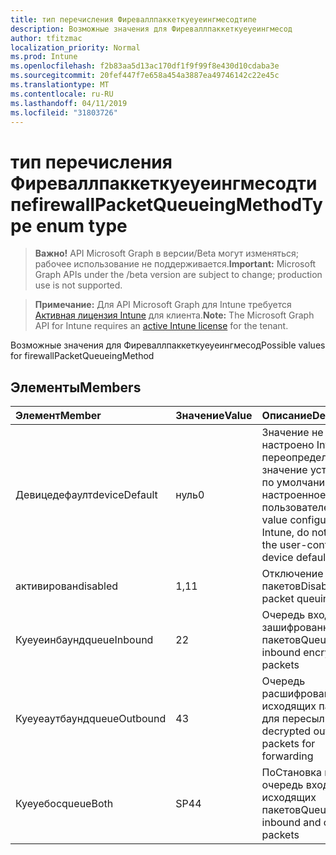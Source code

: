 ```yaml
---
title: тип перечисления Фиреваллпаккеткуеуеингмесодтипе
description: Возможные значения для Фиреваллпаккеткуеуеингмесод
author: tfitzmac
localization_priority: Normal
ms.prod: Intune
ms.openlocfilehash: f2b83aa5d13ac170df1f9f99f8e430d10cdaba3e
ms.sourcegitcommit: 20fef447f7e658a454a3887ea49746142c22e45c
ms.translationtype: MT
ms.contentlocale: ru-RU
ms.lasthandoff: 04/11/2019
ms.locfileid: "31803726"
---
```

# <a name="firewallpacketqueueingmethodtype-enum-type"></a><span data-ttu-id="13566-103">тип перечисления Фиреваллпаккеткуеуеингмесодтипе</span><span class="sxs-lookup"><span data-stu-id="13566-103">firewallPacketQueueingMethodType enum type</span></span>

> <span data-ttu-id="13566-104">**Важно!** API Microsoft Graph в версии/Beta могут изменяться; рабочее использование не поддерживается.</span><span class="sxs-lookup"><span data-stu-id="13566-104">**Important:** Microsoft Graph APIs under the /beta version are subject to change; production use is not supported.</span></span>

> <span data-ttu-id="13566-105">**Примечание:** Для API Microsoft Graph для Intune требуется [Активная лицензия Intune](https://go.microsoft.com/fwlink/?linkid=839381) для клиента.</span><span class="sxs-lookup"><span data-stu-id="13566-105">**Note:** The Microsoft Graph API for Intune requires an [active Intune license](https://go.microsoft.com/fwlink/?linkid=839381) for the tenant.</span></span>

<span data-ttu-id="13566-106">Возможные значения для Фиреваллпаккеткуеуеингмесод</span><span class="sxs-lookup"><span data-stu-id="13566-106">Possible values for firewallPacketQueueingMethod</span></span>

## <a name="members"></a><span data-ttu-id="13566-107">Элементы</span><span class="sxs-lookup"><span data-stu-id="13566-107">Members</span></span>
|<span data-ttu-id="13566-108">Элемент</span><span class="sxs-lookup"><span data-stu-id="13566-108">Member</span></span>|<span data-ttu-id="13566-109">Значение</span><span class="sxs-lookup"><span data-stu-id="13566-109">Value</span></span>|<span data-ttu-id="13566-110">Описание</span><span class="sxs-lookup"><span data-stu-id="13566-110">Description</span></span>|
|:---|:---|:---|
|<span data-ttu-id="13566-111">Девицедефаулт</span><span class="sxs-lookup"><span data-stu-id="13566-111">deviceDefault</span></span>|<span data-ttu-id="13566-112">нуль</span><span class="sxs-lookup"><span data-stu-id="13566-112">0</span></span>|<span data-ttu-id="13566-113">Значение не настроено Intune, не переопределять значение устройства по умолчанию, настроенное пользователем</span><span class="sxs-lookup"><span data-stu-id="13566-113">No value configured by Intune, do not override the user-configured device default value</span></span>|
|<span data-ttu-id="13566-114">активирован</span><span class="sxs-lookup"><span data-stu-id="13566-114">disabled</span></span>|<span data-ttu-id="13566-115">1,1</span><span class="sxs-lookup"><span data-stu-id="13566-115">1</span></span>|<span data-ttu-id="13566-116">Отключение очереди пакетов</span><span class="sxs-lookup"><span data-stu-id="13566-116">Disable packet queuing</span></span>|
|<span data-ttu-id="13566-117">Куеуеинбаунд</span><span class="sxs-lookup"><span data-stu-id="13566-117">queueInbound</span></span>|<span data-ttu-id="13566-118">2</span><span class="sxs-lookup"><span data-stu-id="13566-118">2</span></span>|<span data-ttu-id="13566-119">Очередь входящих зашифрованных пакетов</span><span class="sxs-lookup"><span data-stu-id="13566-119">Queue inbound encrypted packets</span></span>|
|<span data-ttu-id="13566-120">Куеуеаутбаунд</span><span class="sxs-lookup"><span data-stu-id="13566-120">queueOutbound</span></span>|<span data-ttu-id="13566-121">4</span><span class="sxs-lookup"><span data-stu-id="13566-121">3</span></span>|<span data-ttu-id="13566-122">Очередь расшифрованных исходящих пакетов для пересылки</span><span class="sxs-lookup"><span data-stu-id="13566-122">Queue decrypted outbound packets for forwarding</span></span>|
|<span data-ttu-id="13566-123">Куеуебос</span><span class="sxs-lookup"><span data-stu-id="13566-123">queueBoth</span></span>|<span data-ttu-id="13566-124">SP4</span><span class="sxs-lookup"><span data-stu-id="13566-124">4</span></span>|<span data-ttu-id="13566-125">ПоСтановка в очередь входящих и исходящих пакетов</span><span class="sxs-lookup"><span data-stu-id="13566-125">Queue both inbound and outbound packets</span></span>|





